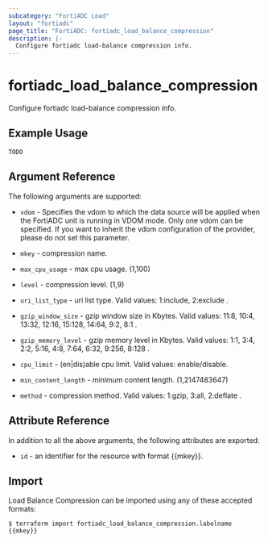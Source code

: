 ```yaml
---
subcategory: "FortiADC Load"
layout: "fortiadc"
page_title: "FortiADC: fortiadc_load_balance_compression"
description: |-
  Configure fortiadc load-balance compression info.
---
```


# fortiadc_load_balance_compression
Configure fortiadc load-balance compression info.

## Example Usage
```hcl
TODO
```

## Argument Reference

The following arguments are supported:

* `vdom` - Specifies the vdom to which the data source will be applied when the FortiADC unit is running in VDOM mode. Only one vdom can be specified. If you want to inherit the vdom configuration of the provider, please do not set this parameter.
* `mkey` - compression name.
* `max_cpu_usage` - max cpu usage. (1,100)
* `level` - compression level. (1,9)
* `uri_list_type` - uri list type. Valid values: 1:include, 2:exclude .

* `gzip_window_size` - gzip window size in Kbytes. Valid values: 11:8, 10:4, 13:32, 12:16, 15:128, 14:64, 9:2, 8:1 .
* `gzip_memory_level` - gzip memory level in Kbytes. Valid values: 1:1, 3:4, 2:2, 5:16, 4:8, 7:64, 6:32, 9:256, 8:128 .
* `cpu_limit` - (en|dis)able cpu limit. Valid values: enable/disable.
* `min_content_length` - minimum content length. (1,2147483647)
* `method` - compression method. Valid values: 1:gzip, 3:all, 2:deflate .


## Attribute Reference

In addition to all the above arguments, the following attributes are exported:
* `id` - an identifier for the resource with format {{mkey}}.

## Import
 Load Balance Compression can be imported using any of these accepted formats:
```
$ terraform import fortiadc_load_balance_compression.labelname {{mkey}}
```

